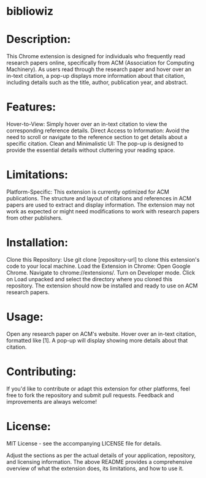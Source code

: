 # bibliowiz

# Description:
This Chrome extension is designed for individuals who frequently read research papers online, specifically from ACM (Association for Computing Machinery). As users read through the research paper and hover over an in-text citation, a pop-up displays more information about that citation, including details such as the title, author, publication year, and abstract.

# Features:
Hover-to-View: Simply hover over an in-text citation to view the corresponding reference details.
Direct Access to Information: Avoid the need to scroll or navigate to the reference section to get details about a specific citation.
Clean and Minimalistic UI: The pop-up is designed to provide the essential details without cluttering your reading space.

# Limitations:
Platform-Specific: This extension is currently optimized for ACM publications. The structure and layout of citations and references in ACM papers are used to extract and display information. The extension may not work as expected or might need modifications to work with research papers from other publishers.

# Installation:
Clone this Repository: Use git clone [repository-url] to clone this extension's code to your local machine.
Load the Extension in Chrome:
Open Google Chrome.
Navigate to chrome://extensions/.
Turn on Developer mode.
Click on Load unpacked and select the directory where you cloned this repository.
The extension should now be installed and ready to use on ACM research papers.

# Usage:
Open any research paper on ACM's website.
Hover over an in-text citation, formatted like [1].
A pop-up will display showing more details about that citation.

# Contributing:
If you'd like to contribute or adapt this extension for other platforms, feel free to fork the repository and submit pull requests. Feedback and improvements are always welcome!

# License:
MIT License - see the accompanying LICENSE file for details.

Adjust the sections as per the actual details of your application, repository, and licensing information. The above README provides a comprehensive overview of what the extension does, its limitations, and how to use it.





